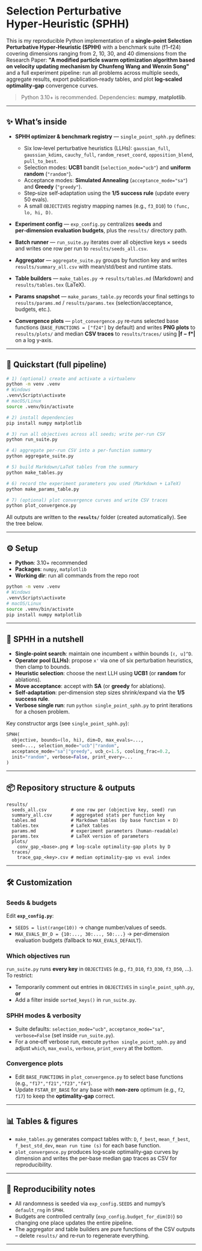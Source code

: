 # Selection Perturbative Hyper‑Heuristic (SPHH)

This is my reproducible Python implementation of a **single‑point Selection Perturbative Hyper‑Heuristic (SPHH)** with a benchmark suite (f1–f24) covering dimensions ranging from 2, 10, 30, and 40 dimensions from the Research Paper: **"A modified particle swarm optimization algorithm based on velocity updating mechanism by Chunfeng Wang and Wenxin Song"** and a full experiment pipeline: run all problems across multiple seeds, aggregate results, export publication‑ready tables, and plot **log‑scaled optimality‑gap** convergence curves.

> Python 3.10+ is recommended. Dependencies: **numpy**, **matplotlib**.

---

## ✨ What’s inside

- **SPHH optimizer & benchmark registry** — `single_point_sphh.py` defines:
  - Six low‑level perturbative heuristics (LLHs): `gaussian_full`, `gaussian_kdims`, `cauchy_full`, `random_reset_coord`, `opposition_blend`, `pull_to_best`.
  - Selection modes: **UCB1** bandit (`selection_mode="ucb"`) and **uniform random** (`"random"`).
  - Acceptance modes: **Simulated Annealing** (`acceptance_mode="sa"`) and **Greedy** (`"greedy"`).
  - Step‑size self‑adaptation using the **1/5 success rule** (update every 50 evals).
  - A small `OBJECTIVES` registry mapping names (e.g., `f3_D10`) to `(func, lo, hi, D)`.

- **Experiment config** — `exp_config.py` centralizes **seeds** and **per‑dimension evaluation budgets**, plus the `results/` directory path.

- **Batch runner** — `run_suite.py` iterates over all objective keys × seeds and writes one row per run to `results/seeds_all.csv`.

- **Aggregator** — `aggregate_suite.py` groups by function key and writes `results/summary_all.csv` with mean/std/best and runtime stats.

- **Table builders** — `make_tables.py` → `results/tables.md` (Markdown) and `results/tables.tex` (LaTeX).

- **Params snapshot** — `make_params_table.py` records your final settings to `results/params.md` / `results/params.tex` (selection/acceptance, budgets, etc.).

- **Convergence plots** — `plot_convergence.py` re‑runs selected base functions (`BASE_FUNCTIONS = ["f24"]` by default) and writes **PNG plots** to `results/plots/` and median **CSV traces** to `results/traces/` using **|f − f\*|** on a log y‑axis.

---

## 🚀 Quickstart (full pipeline)

```bash
# 1) (optional) create and activate a virtualenv
python -m venv .venv
# Windows
.venv\Scripts\activate
# macOS/Linux
source .venv/bin/activate

# 2) install dependencies
pip install numpy matplotlib

# 3) run all objectives across all seeds; write per‑run CSV
python run_suite.py

# 4) aggregate per‑run CSV into a per‑function summary
python aggregate_suite.py

# 5) build Markdown/LaTeX tables from the summary
python make_tables.py

# 6) record the experiment parameters you used (Markdown + LaTeX)
python make_params_table.py

# 7) (optional) plot convergence curves and write CSV traces
python plot_convergence.py
```

All outputs are written to the **`results/`** folder (created automatically). See the tree below.

---

## ⚙️ Setup

- **Python**: 3.10+ recommended  
- **Packages**: `numpy`, `matplotlib`  
- **Working dir**: run all commands from the repo root

```bash
python -m venv .venv
# Windows
.venv\Scripts\activate
# macOS/Linux
source .venv/bin/activate
pip install numpy matplotlib
```

---

## 🧪 SPHH in a nutshell

- **Single‑point search**: maintain one incumbent `x` within bounds `[ℓ, u]^D`.
- **Operator pool (LLHs)**: propose `x'` via one of six perturbation heuristics, then clamp to bounds.
- **Heuristic selection**: choose the next LLH using **UCB1** (or **random** for ablations).
- **Move acceptance**: accept with **SA** (or **greedy** for ablations).
- **Self‑adaptation**: per‑dimension step sizes shrink/expand via the **1/5 success rule**.
- **Verbose single run**: run `python single_point_sphh.py` to print iterations for a chosen problem.

Key constructor args (see `single_point_sphh.py`):
```python
SPHH(
  objective, bounds=(lo, hi), dim=D, max_evals=...,
  seed=..., selection_mode="ucb"|"random",
  acceptance_mode="sa"|"greedy", ucb_c=1.5, cooling_frac=0.2,
  init="random", verbose=False, print_every=...
)
```

---

## 📦 Repository structure & outputs

```
results/
  seeds_all.csv         # one row per (objective key, seed) run
  summary_all.csv       # aggregated stats per function key
  tables.md             # Markdown tables (by base function × D)
  tables.tex            # LaTeX tables
  params.md             # experiment parameters (human‑readable)
  params.tex            # LaTeX version of parameters
  plots/
    conv_gap_<base>.png # log‑scale optimality‑gap plots by D
  traces/
    trace_gap_<key>.csv # median optimality‑gap vs eval index
```

---

## 🛠️ Customization

### Seeds & budgets
Edit **`exp_config.py`**:
- `SEEDS = list(range(10))` → change number/values of seeds.
- `MAX_EVALS_BY_D = {10:..., 30:..., 50:...}` → per‑dimension evaluation budgets (fallback to `MAX_EVALS_DEFAULT`).

### Which objectives run
`run_suite.py` runs **every key** in `OBJECTIVES` (e.g., `f3_D10`, `f3_D30`, `f3_D50`, …). To restrict:
- Temporarily comment out entries in `OBJECTIVES` in `single_point_sphh.py`, **or**
- Add a filter inside `sorted_keys()` in `run_suite.py`.

### SPHH modes & verbosity
- Suite defaults: `selection_mode="ucb"`, `acceptance_mode="sa"`, `verbose=False` (set inside `run_suite.py`).
- For a one‑off verbose run, execute `python single_point_sphh.py` and adjust `which`, `max_evals`, `verbose`, `print_every` at the bottom.

### Convergence plots
- Edit `BASE_FUNCTIONS` in `plot_convergence.py` to select base functions (e.g., `"f17","f21","f23","f4"`).
- Update `FSTAR_BY_BASE` for any base with **non‑zero** optimum (e.g., `f2`, `f17`) to keep the **optimality‑gap** correct.

---

## 📊 Tables & figures

- `make_tables.py` generates compact tables with: `D`, `f_best`, `mean_f_best`, `f_best_std_dev`, `mean run time (s)` for each base function.
- `plot_convergence.py` produces log‑scale optimality‑gap curves by dimension and writes the per‑base median gap traces as CSV for reproducibility.

---

## 🧩 Reproducibility notes

- All randomness is seeded via `exp_config.SEEDS` and numpy’s `default_rng` in `SPHH`.
- Budgets are controlled centrally (`exp_config.budget_for_dim(D)`) so changing one place updates the entire pipeline.
- The aggregator and table builders are pure functions of the CSV outputs – delete `results/` and re‑run to regenerate everything.

---





